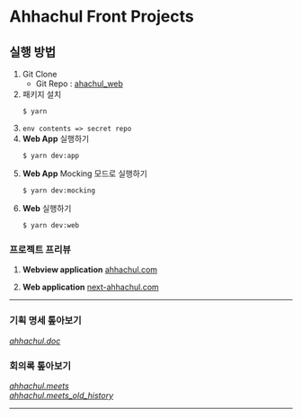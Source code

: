 # Ahhachul Front Projects

## 실행 방법

1. Git Clone
   - Git Repo : [ahachul_web](https://github.com/ahachulTeam/ahachul_web)
2. 패키지 설치
   ```shell
   $ yarn
   ```
3. `env contents => secret repo`
4. **Web App** 실행하기
   ```shell
   $ yarn dev:app
   ```
5. **Web App** Mocking 모드로 실행하기
   ```shell
   $ yarn dev:mocking
   ```
6. **Web** 실행하기
   ```shell
   $ yarn dev:web
   ```

### 프로젝트 프리뷰

1. **Webview application**
   [ahhachul.com](https://ahhachul-com.vercel.app/)

2. **Web application**
   [next-ahhachul.com](https://next-ahhachul-com.vercel.app/)

---

### 기획 명세 톺아보기

_[ahhachul.doc](https://ahhachul.notion.site/9436714083ce409d98e936973099631e)_

### 회의록 톺아보기

_[ahhachul.meets](https://stealth-colt-2c8.notion.site/9a038fbb3ea548838e203901a3f408c7?v=190eab7396864401b6efe9007e9a1f78)_
<br />
_[ahhachul.meets_old_history](https://ahhachul.notion.site/84e370f6936245c298ea6ef5f0fffa02?v=fc7d433da8414b9991c17259579d3252)_

---
